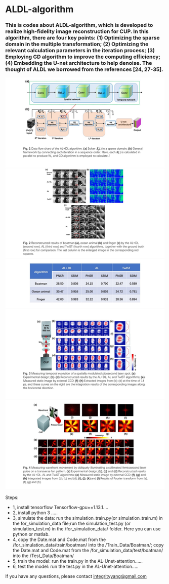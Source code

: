 # ALDL-algorithm
###  This is codes about ALDL-algorithm, which is developed to realize high-fidelity image reconstruction for CUP. In this algorithm, there are four key points: (1) Optimizing the sparse domain in the multiple transformation; (2) Optimizing the relevant calculation parameters in the iteration process; (3) Employing GD algorithm to improve the computing efficiency; (4) Embedding the U-net architecture to help denoise. The thought of ALDL we borrowed from the references [24, 27-35]. 

![README](README/1.jpg)
![README](README/2.jpg)
![README](README/3.jpg)
![README](README/4.jpg)
![README](README/5.jpg)

Steps:
* 1, install tensorflow Tensorflow-gpu==1.13.1....
* 2, install python 3 .....
* 3, simulate the data: run the simulation_train.py(or simulation_train.m) in the for_simulation_data file;run the simulation_test.py (or simulation_test.m) in the /for_simulation_data/ folder. Here you can use python or matlab.
* 4, copy the Date.mat and Code.mat from the /for_simulation_data/train/boatman/ into the /Train_Data/Boatman/; copy the Date.mat and Code.mat from the /for_simulation_data/test/boatman/ into the /Test_Data/Boatman/
* 5, train the model: run the train.py in the AL-Unet-attention......
* 6, test the model: run the test.py in the AL-Unet-attention..... 

If you have any questions, please contact integrityyang@gmail.com
